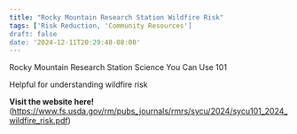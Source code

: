 ```yaml
---
title: "Rocky Mountain Research Station Wildfire Risk"
tags: ['Risk Reduction, 'Community Resources']
draft: false
date: '2024-12-11T20:29:48-08:00'
---
```


Rocky Mountain Research Station
Science You Can Use 101

Helpful for understanding wildfire risk

**Visit the website here!** (https://www.fs.usda.gov/rm/pubs_journals/rmrs/sycu/2024/sycu101_2024_wildfire_risk.pdf)

